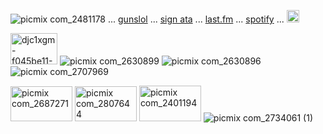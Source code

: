 
![picmix com_2481178](https://github.com/user-attachments/assets/f9b66f4d-2e3a-4f9a-a544-cee852e86d60)
 ... [gunslol](http://guns.lol/boyrot) ... [sign ata](https://prophetoffalsehope.atabook.org/) ... [last.fm](https://www.last.fm/user/corpsehem) ... [spotify](https://open.spotify.com/user/31iydpcy5qoohkge2fdzy2oukuvy?si=f43be6e7120f49bc&nd=1&dlsi=f0a492e36d604d00) ... 
<img width="20" height="20" alt="picmix com_2710817" src="https://github.com/user-attachments/assets/9718d537-febb-476d-b10f-309f9ac887d9" />



<img width="75" height="50" alt="djc1xgm-f045be11-71bf-48c8-a64e-8b18361dc62a" src="https://github.com/user-attachments/assets/5702a621-0f2b-4b2f-b1bc-610130e9d85b" /> ![picmix com_2630899](https://github.com/user-attachments/assets/267887d0-e7a2-4294-9b02-3f83a4b1cb09)  ![picmix com_2630896](https://github.com/user-attachments/assets/f4fb37db-60f0-4209-8a58-16e693c8cea2) ![picmix com_2707969](https://github.com/user-attachments/assets/ee604c0a-a9e6-4783-a3e3-7c6be7cb544d)


<img width="99" height="56" alt="picmix com_2687271" src="https://github.com/user-attachments/assets/d14d361c-83a0-4ca3-8f88-120eaa67f783" /> <img width="99" height="56" alt="picmix com_2807644" src="https://github.com/user-attachments/assets/c63587ed-66f7-4512-8086-aeec6cc79b83" /> <img width="99" height="57" alt="picmix com_2401194" src="https://github.com/user-attachments/assets/d6e5e1db-ce9c-4aa6-838f-7f35114e0242" />  ![picmix com_2734061 (1)](https://github.com/user-attachments/assets/41f01448-b925-4670-bf40-68cfaeeee670)































